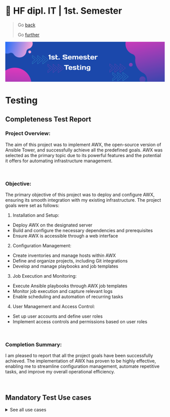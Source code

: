 # :ticket: HF dipl. IT | 1st. Semester

> Go [back](/pages/implementation.md)
>
> Go [further](/pages/testing.md)

![Banner](/img/banner5.png)

# Testing

## Completeness Test Report

### Project Overview:

The aim of this project was to implement AWX, the open-source version of Ansible Tower, and successfully achieve all the predefined goals. AWX was selected as the primary topic due to its powerful features and the potential it offers for automating infrastructure management.

<br>

### Objective:

The primary objective of this project was to deploy and configure AWX, ensuring its smooth integration with my existing infrastructure. The project goals were set as follows:

1. Installation and Setup:
-   Deploy AWX on the designated server
-   Build and configure the necessary dependencies and prerequisites
-   Ensure AWX is accessible through a web interface

2. Configuration Management:
-   Create inventories and manage hosts within AWX
-   Define and organize projects, including Git integrations
-   Develop and manage playbooks and job templates

3. Job Execution and Monitoring:
-   Execute Ansible playbooks through AWX job templates
-   Monitor job execution and capture relevant logs
-   Enable scheduling and automation of recurring tasks

4. User Management and Access Control:
-   Set up user accounts and define user roles
-   Implement access controls and permissions based on user roles
<br>


### Completion Summary:

I am pleased to report that all the project goals have been successfully achieved. The implementation of AWX has proven to be highly effective, enabling me to streamline configuration management, automate repetitive tasks, and improve my overall operational efficiency.

<br>

## Mandatory Test Use cases

<details><summary>See all use cases</summary>

### Is AWX installed sucessfully?

- [ ] NO

- [x] YES - See output from the [cloud-init-output.log](/docs/cloud-init-output.log) file

<br>

### Is AWX reachibel over IP / DNS?

- [ ] NO

- [x] YES

<br>

### Was a solid Organization craeted in AWX?

- [ ] NO

- [x] YES - FO-B

<br>

### Was a Inventory created in AWX?

- [ ] NO

- [x] YES - My Inventory 

<br>

### Was a Project created in AWX?

- [ ] NO

- [x] YES - GitHub Repository

<br>

### Where credentials created for GitHub and SSH key for EC2 instances?

- [ ] NO

- [x] YES - GitHub Deploy Key & EC2 SSH Key

<br>

### Was a template created for a job?

- [ ] NO

- [x] YES - install nginx

<br>

### Was a host created inside groups?

- [ ] NO

- [x] YES - Inside my main inventory I created two groups named "webserver" and "ec2_webserver". Under Hosts itselfe I created the host with the name "ec2host"

<br>

### Was the deployment of the job successfully?

- [ ] NO

- [x] YES - Machine could install nginx and is aviable under the IP / DNS

</details>

